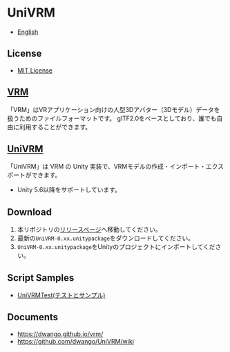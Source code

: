 # UniVRM

* [English](README.md)

## License

* [MIT License](./LICENSE.txt)

## [VRM](https://dwango.github.io/vrm/)

「VRM」はVRアプリケーション向けの人型3Dアバター（3Dモデル）データを扱うためのファイルフォーマットです。
glTF2.0をベースとしており、誰でも自由に利用することができます。

## [UniVRM](https://github.com/dwango/UniVRM)

「UniVRM」は VRM の Unity 実装で、VRMモデルの作成・インポート・エクスポートができます。  

* Unity 5.6以降をサポートしています。

## Download

1. 本リポジトリの[リリースページ](https://github.com/dwango/UniVRM/releases)へ移動してください。
1. 最新の``UniVRM-0.xx.unitypackage``をダウンロードしてください。
1. ``UniVRM-0.xx.unitypackage``をUnityのプロジェクトにインポートしてください。

## Script Samples

* [UniVRMTest(テストとサンプル)](https://github.com/dwango/UniVRMTest)

## Documents

* https://dwango.github.io/vrm/
* https://github.com/dwango/UniVRM/wiki
